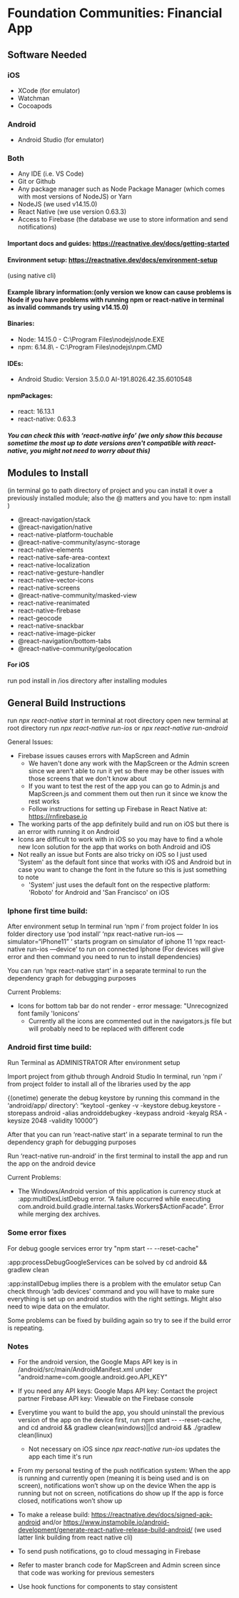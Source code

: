 # Foundation Communities: Financial App

## Software Needed

### iOS
* XCode (for emulator)
* Watchman
* Cocoapods

### Android
* Android Studio (for emulator)

### Both
* Any IDE (i.e. VS Code)
* Git or Github
* Any package manager such as Node Package Manager (which comes with most versions of NodeJS) or Yarn
* NodeJS (we used v14.15.0)
* React Native (we use version 0.63.3)
* Access to Firebase (the database we use to store information and send notifications)

#### Important docs and guides: https://reactnative.dev/docs/getting-started
#### Environment setup: https://reactnative.dev/docs/environment-setup
(using native cli)

#### Example library information:(only version we know can cause problems is Node if you have problems with running npm or react-native in terminal as invalid commands try using v14.15.0)

#### Binaries:
  * Node: 14.15.0 - C:\Program Files\nodejs\node.EXE
  * npm: 6.14.8\ - C:\Program Files\nodejs\npm.CMD  
 #### IDEs:
 * Android Studio: Version  3.5.0.0 AI-191.8026.42.35.6010548
  #### npmPackages:
   * react: 16.13.1
   * react-native: 0.63.3
    
##### You can check this with ‘react-native info’ (we only show this because sometime the most up to date versions aren't compatible with react-native, you might not need to worry about this)

## Modules to Install
(in terminal go to path directory of project and you can install it over a previously installed module; also the @ matters and you have to: npm install <module name>)
* @react-navigation/stack
* @react-navigation/native
* react-native-platform-touchable
* @react-native-community/async-storage
* react-native-elements 
* react-native-safe-area-context 
* react-native-localization 
* react-native-gesture-handler 
* react-native-vector-icons 
* react-native-screens 
* @react-native-community/masked-view
* react-native-reanimated
* react-native-firebase 
* react-geocode
* react-native-snackbar
* react-native-image-picker
* @react-navigation/bottom-tabs
* @react-native-community/geolocation

#### For iOS
run pod install in /ios directory after installing modules

## General Build Instructions
run _npx react-native start_ in terminal at root directory
open new terminal at root directory
run _npx react-native run-ios_ or _npx react-native run-android_

General Issues:
* Firebase issues causes errors with MapScreen and Admin
  * We haven't done any work with the MapScreen or the Admin screen since we aren't able to run it yet so there may be other issues with those screens that we don't know about
  * If you want to test the rest of the app you can go to Admin.js and MapScreen.js and comment them out then run it since we know the rest works
  * Follow instructions for setting up Firebase in React Native at: https://rnfirebase.io
* The working parts of the app definitely build and run on iOS but there is an error with running it on Android
* Icons are difficult to work with in iOS so you may have to find a whole new Icon solution for the app that works on both Android and iOS
* Not really an issue but Fonts are also tricky on iOS so I just used 'System' as the default font since that works with iOS and Android but in case you want to change the font in the future so this is just something to note
  * 'System' just uses the default font on the respective platform: 'Roboto' for Android and 'San Francisco' on iOS

### Iphone first time build:
After environment setup
In terminal run ‘npm i’ from project folder 
In ios folder directory use ‘pod install’ 
‘npx react-native run-ios —simulator=“iPhone11” ‘ starts program on simulator of iphone 11 ‘npx react-native run-ios —device’ to run on connected Iphone
(For devices will give error and then command you need to run to install dependencies)

You can run ‘npx react-native start’ in a separate terminal to run the dependency graph for debugging purposes

Current Problems:
* Icons for bottom tab bar do not render - error message: "Unrecognized font family 'Ionicons'
  * Currently all the icons are commented out in the navigators.js file but will probably need to be replaced with different code

### Android first time build:
Run Terminal as ADMINISTRATOR
After environment setup

Import project from github through Android Studio
In terminal, run ‘npm i’ from project folder to install all of the libraries used by the app

{(onetime)
generate the debug keystore by running this command in the ‘android/app/ directory’: 
“keytool -genkey -v -keystore debug.keystore -storepass android -alias androiddebugkey -keypass android -keyalg RSA -keysize 2048 -validity 10000”}

After that you can run ‘react-native start’ in a separate terminal to run the dependency graph for debugging purposes

Run ‘react-native run-android’ in the first terminal to install the app and run the app on the android device

Current Problems:
* The Windows/Android version of this application is currency stuck at :app:multiDexListDebug error. “A failure occurred while executing com.android.build.gradle.internal.tasks.Workers$ActionFacade”. Error while merging dex archives.

### Some error fixes
For debug google services error
try "npm start -- --reset-cache"

:app:processDebugGoogleServices can be solved by
cd android && gradlew clean

:app:installDebug implies there is a problem with the emulator setup 
Can check through ‘adb devices’ command and you will have to make sure everything is set up on android studios with the right settings. Might also need to wipe data on the emulator.

Some problems can be fixed by building again so try to see if the build error is repeating.

### Notes
* For the android version, the Google Maps API key is in /android/src/main/AndroidManifest.xml under "android:name=com.google.android.geo.API_KEY"

* If you need any API keys: 
Google Maps API key: Contact the project partner
Firebase API key: Viewable on the Firebase console

* Everytime you want to build the app, you should uninstall the previous version of the app on the device first, run npm start -- --reset-cache, and cd android && gradlew clean(windows)||cd android && ./gradlew clean(linux)
  * Not necessary on iOS since _npx react-native run-ios_ updates the app each time it's run

* From my personal testing of the push notification system:
When the app is running and currently open (meaning it is being used and is on screen), notifications won’t show up on the device
When the app is running but not on screen, notifications do show up
If the app is force closed, notifications won’t show up

* To make a release build: https://reactnative.dev/docs/signed-apk-android  and/or https://www.instamobile.io/android-development/generate-react-native-release-build-android/
(we used latter link building from react native cli)

* To send push notifications, go to cloud messaging in Firebase

* Refer to master branch code for MapScreen and Admin screen since that code was working for previous semesters

* Use hook functions for components to stay consistent
